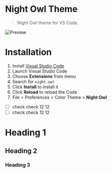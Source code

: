 # Night Owl Theme

> Night Owl theme for VS Code.

![Preview](images/preview.gif)

# Installation

1.  Install [Visual Studio Code](https://code.visualstudio.com/)
2.  Launch Visual Studio Code
3.  Choose **Extensions** from menu
4.  Search for `night-owl`
5.  Click **Install** to install it
6.  Click **Reload** to reload the Code
7.  File > Preferences > Color Theme > **Night Owl**

-[ ] check check 12 12
-[ ] check check 12 12

Heading 1
========

Heading 2
--------------

### Heading 3